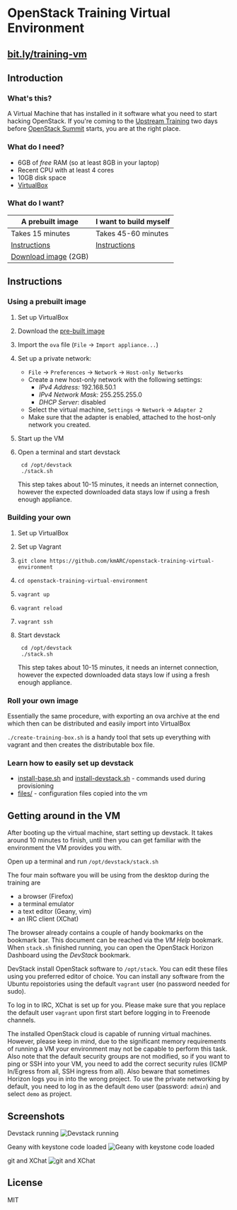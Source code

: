 OpenStack Training Virtual Environment
======================================

[bit.ly/training-vm](http://bit.ly/training-vm)
-----------------------------------------------

Introduction
------------

### What's this?

A Virtual Machine that has installed in it software what you need to start
hacking OpenStack. If you're coming to the [Upstream
Training](http://docs.openstack.org/upstream-training/) two days before
[OpenStack Summit](https://www.openstack.org/summit/) starts, you are at the
right place.

### What do I need?

* 6GB of _free_ RAM (so at least 8GB in your laptop)
* Recent CPU with at least 4 cores
* 10GB disk space
* [VirtualBox](https://www.virtualbox.org/)

### What do I want?

| A prebuilt image                        | I want to build myself             |
| ----------------                        | ----------------------             |
| Takes 15 minutes                        | Takes 45-60 minutes                |
| [Instructions](#using-a-prebuilt-image) | [Instructions](#building-your-own) |
| [Download image][image] (2GB)           |                                    |

[image]: https://s3.eu-central-1.amazonaws.com/openstack-training/devstack-vm.ova

Instructions
------------

### Using a prebuilt image

1. Set up VirtualBox
2. Download the [pre-built image][image]
3. Import the `ova` file (`File` -> `Import appliance...`)
4. Set up a private network:
    - `File` -> `Preferences` -> `Network` -> `Host-only Networks`
    - Create a new host-only network with the following settings:
        * *IPv4 Address:* 192.168.50.1
        * *IPv4 Network Mask:* 255.255.255.0
        * *DHCP Server*: disabled
    - Select the virtual machine, `Settings` -> `Network` -> `Adapter 2`
    - Make sure that the adapter is enabled, attached to the host-only network
        you created.
5. Start up the VM
6. Open a terminal and start devstack

        cd /opt/devstack
        ./stack.sh

    This step takes about 10-15 minutes, it needs an internet connection,
    however the expected downloaded data stays low if using a fresh enough
    appliance.


### Building your own

1. Set up VirtualBox
2. Set up Vagrant
3. `git clone https://github.com/kmARC/openstack-training-virtual-environment`
4. `cd openstack-training-virtual-environment`
5. `vagrant up`
6. `vagrant reload`
7. `vagrant ssh`
8. Start devstack

        cd /opt/devstack
        ./stack.sh

    This step takes about 10-15 minutes, it needs an internet connection,
    however the expected downloaded data stays low if using a fresh enough
    appliance.

### Roll your own image

Essentially the same procedure, with exporting an ova archive at the end which
then can be distributed and easily import into VirtualBox

`./create-training-box.sh` is a handy tool that sets up everything with vagrant
and then creates the distributable box file.

### Learn how to easily set up devstack

* [install-base.sh](install-base.sh) and 
  [install-devstack.sh](install-devstack.sh) - commands used during provisioning
* [files/](files/) - configuration files copied into the vm

Getting around in the VM
------------------------

After booting up the virtual machine, start setting up devstack. It takes around
10 minutes to finish, until then you can get familiar with the environment the
VM provides you with.

Open up a terminal and run `/opt/devstack/stack.sh`

The four main software you will be using from the desktop during the training
are
* a browser (Firefox)
* a terminal emulator
* a text editor (Geany, vim)
* an IRC client (XChat)

The browser already contains a couple of handy bookmarks on the bookmark bar.
This document can be reached via the *VM Help* bookmark. When `stack.sh`
finished running, you can open the OpenStack Horizon Dashboard using the
*DevStack* bookmark.

DevStack install OpenStack software to `/opt/stack`. You can edit these files
using you preferred editor of choice. You can install any software from the
Ubuntu repoistories using the default `vagrant` user (no password needed for
sudo).

To log in to IRC, XChat is set up for you. Please make sure that you replace the
default user `vagrant` upon first start before logging in to Freenode channels.

The installed OpenStack cloud is capable of running virtual machines. However,
please keep in mind, due to the significant memory requirements of running a VM
your environment may not be capable to perform this task. Also note that the
default security groups are not modified, so if you want to ping or SSH into
your VM, you need to add the correct security rules (ICMP In/Egress from all,
SSH ingress from all). Also beware that sometimes Horizon logs you in into the
wrong project. To use the private networking by default, you need to log in as
the default `demo` user (password: `admin`) and select `demo` as project.

Screenshots
-----------

Devstack running
![Devstack running](docs/01.png "Devstack running")

Geany with keystone code loaded
![Geany with keystone code loaded](docs/02.png "Geany with keystone code loaded")

git and XChat
![git and XChat](docs/03.png "git and XChat")

License
-------
MIT

